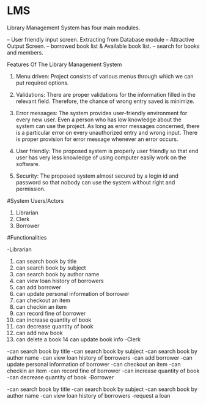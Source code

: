 # LMS
Library Management System has four main modules. 

– User friendly input screen. Extracting from Database module 
– Attractive Output Screen. 
– borrowed book list & Available book list. 
– search for books and members.

Features Of The Library Management System

1. Menu driven: Project consists of various menus through which we can put required options.
2. Validations: There are proper validations for the information filled in the relevant field. Therefore, the chance of wrong entry saved is minimize.

3. Error messages: The system provides user-friendly environment for every new user. Even a person who has low knowledge about the system can use the project. As long as error messages concerned, there is a particular error on every unauthorized entry and wrong input. There is proper provision for error message whenever an error occurs.
4. User friendly: The proposed system is properly user friendly so that end user has very less knowledge of using computer easily work on the software.
5. Security: The proposed system almost secured by a login id and password so that nobody can use the system without right and permission.

#System Users/Actors

1. Librarian
2. Clerk
3. Borrower

#Functionalities

-Librarian

1. can search book by title
2. can search book by subject
3. can search book by author name
4. can view loan history of borrowers
5. can add borrower
6. can update personal information of borrower
7. can checkout an item
8. can checkin an item
9. can record fine of borrower
10. can increase quantity of book
11. can decrease quantity of book
12. can add new book
13. can delete a book
14 can update book info
-Clerk

  -can search book by title
  -can search book by subject
  -can search book by author name
  -can view loan history of borrowers
  -can add borrower
  -can update personal information of borrower
  -can checkout an item
  -can checkin an item
  -can record fine of borrower
  -can increase quantity of book
  -can decrease quantity of book
-Borrower

  -can search book by title
  -can search book by subject
  -can search book by author name
  -can view loan history of borrowers
  -request a loan
